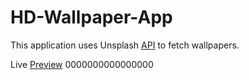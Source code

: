 # HD-Wallpaper-App

This application uses Unsplash [API](https://unsplash.com/developers) to fetch wallpapers. 

Live [Preview](https://hd-wallpapers4k.netlify.app/) 0000000000000000
